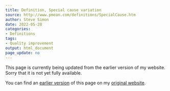 ```yaml
---
title: Definition, Special cause variation
source: http://www.pmean.com/definitions/SpecialCause.htm
author: Steve Simon
date: 2022-05-28
categories:
- Definitions
tags:
- Quality improvement
output: html_document
page_update: no
---
```


This page is currently being updated from the earlier version of my website. Sorry that it is not yet fully available.

<!---More--->

You can find an [earlier version][sim3] of this page on my [original website][sim2].

[sim3]: http://www.pmean.com/definitions/SpecialCause.htm
[sim2]: http://www.pmean.com/original_site.html
